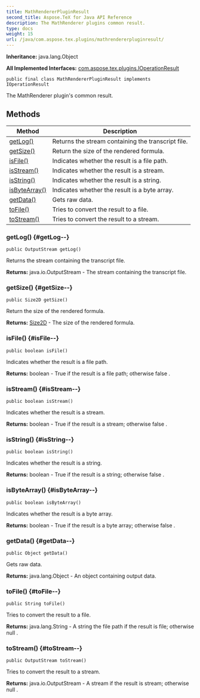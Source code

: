 ```yaml
---
title: MathRendererPluginResult
second_title: Aspose.TeX for Java API Reference
description: The MathRenderer plugins common result.
type: docs
weight: 15
url: /java/com.aspose.tex.plugins/mathrendererpluginresult/
---
```

**Inheritance:**
java.lang.Object

**All Implemented Interfaces:**
[com.aspose.tex.plugins.IOperationResult](../../com.aspose.tex.plugins/ioperationresult)
```
public final class MathRendererPluginResult implements IOperationResult
```

The MathRenderer plugin's common result.
## Methods

| Method | Description |
| --- | --- |
| [getLog()](#getLog--) | Returns the stream containing the transcript file. |
| [getSize()](#getSize--) | Return the size of the rendered formula. |
| [isFile()](#isFile--) | Indicates whether the result is a file path. |
| [isStream()](#isStream--) | Indicates whether the result is a stream. |
| [isString()](#isString--) | Indicates whether the result is a string. |
| [isByteArray()](#isByteArray--) | Indicates whether the result is a byte array. |
| [getData()](#getData--) | Gets raw data. |
| [toFile()](#toFile--) | Tries to convert the result to a file. |
| [toStream()](#toStream--) | Tries to convert the result to a stream. |
### getLog() {#getLog--}
```
public OutputStream getLog()
```


Returns the stream containing the transcript file.

**Returns:**
java.io.OutputStream - The stream containing the transcript file.
### getSize() {#getSize--}
```
public Size2D getSize()
```


Return the size of the rendered formula.

**Returns:**
[Size2D](../../com.aspose.tex/size2d) - The size of the rendered formula.
### isFile() {#isFile--}
```
public boolean isFile()
```


Indicates whether the result is a file path.

**Returns:**
boolean -  True  if the result is a file path; otherwise  false .
### isStream() {#isStream--}
```
public boolean isStream()
```


Indicates whether the result is a stream.

**Returns:**
boolean -  True  if the result is a stream; otherwise  false .
### isString() {#isString--}
```
public boolean isString()
```


Indicates whether the result is a string.

**Returns:**
boolean -  True  if the result is a string; otherwise  false .
### isByteArray() {#isByteArray--}
```
public boolean isByteArray()
```


Indicates whether the result is a byte array.

**Returns:**
boolean -  True  if the result is a byte array; otherwise  false .
### getData() {#getData--}
```
public Object getData()
```


Gets raw data.

**Returns:**
java.lang.Object - An  object  containing output data.
### toFile() {#toFile--}
```
public String toFile()
```


Tries to convert the result to a file.

**Returns:**
java.lang.String - A string the file path if the result is file; otherwise  null .
### toStream() {#toStream--}
```
public OutputStream toStream()
```


Tries to convert the result to a stream.

**Returns:**
java.io.OutputStream - A stream if the result is stream; otherwise  null .
